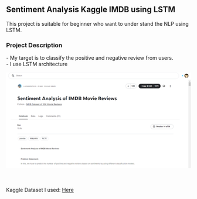 <h2> Sentiment Analysis Kaggle IMDB using LSTM </h2>
This project is suitable for beginner who want to under stand the NLP using LSTM.

<h3> Project Description </h3>
- My target is to classify the positive and negative review from users. <br>
- I use LSTM architecture

![Screenshot](dataset.png)

<br></br>
Kaggle Dataset I used: [Here](https://www.kaggle.com/lakshmi25npathi/sentiment-analysis-of-imdb-movie-reviews/data)
